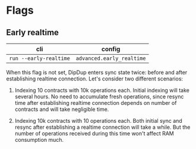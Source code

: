 # Flags

## Early realtime

|cli|config|
|-|-|
|`run --early-realtime`|`advanced.early_realtime`|

When this flag is not set, DipDup enters sync state twice: before and after establishing realtime connection. Let's consider two different scenarios:

1. Indexing 10 contracts with 10k operations each. Initial indexing will take several hours. No need to accumulate fresh operations, since resync time after establishing realtime connection depends on number of contracts and will take negligible time.

2. Indexing 10k contracts with 10 operations each. Both initial sync and resync after establishing a realtime connection will take a while. But the number of operations received during this time won't affect RAM consumption much.